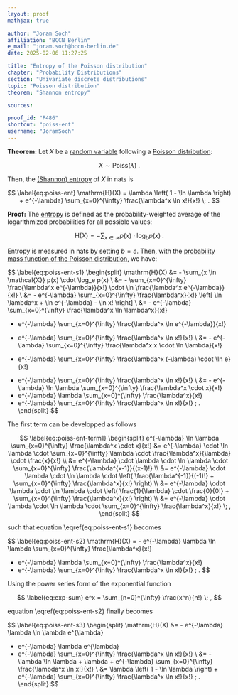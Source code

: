 ```yaml
---
layout: proof
mathjax: true

author: "Joram Soch"
affiliation: "BCCN Berlin"
e_mail: "joram.soch@bccn-berlin.de"
date: 2025-02-06 11:27:25

title: "Entropy of the Poisson distribution"
chapter: "Probability Distributions"
section: "Univariate discrete distributions"
topic: "Poisson distribution"
theorem: "Shannon entropy"

sources:

proof_id: "P486"
shortcut: "poiss-ent"
username: "JoramSoch"
---
```



**Theorem:** Let $X$ be a [random variable](/D/rvar) following a [Poisson distribution](/D/poiss):

$$ \label{eq:poiss}
X \sim \mathrm{Poiss}(\lambda) \; .
$$

Then, the [(Shannon) entropy](/D/ent) of $X$ in nats is

$$ \label{eq:poiss-ent}
\mathrm{H}(X) = \lambda \left( 1 - \ln \lambda \right) + e^{-\lambda} \sum_{x=0}^{\infty} \frac{\lambda^x \ln x!}{x!} \; .
$$


**Proof:** The [entropy](/D/ent) is defined as the probability-weighted average of the logarithmized probabilities for all possible values:

$$ \label{eq:ent}
\mathrm{H}(X) = - \sum_{x \in \mathcal{X}} p(x) \cdot \log_b p(x) \; .
$$

Entropy is measured in nats by setting $b = e$. Then, with the [probability mass function of the Poisson distribution](/P/poiss-pmf), we have:

$$ \label{eq:poiss-ent-s1}
\begin{split}
   \mathrm{H}(X)
&= - \sum_{x \in \mathcal{X}} p(x) \cdot \log_e p(x) \\
&= - \sum_{x=0}^{\infty} \frac{\lambda^x e^{-\lambda}}{x!} \cdot \ln \frac{\lambda^x e^{-\lambda}}{x!} \\
&= - e^{-\lambda} \sum_{x=0}^{\infty} \frac{\lambda^x}{x!} \left[ \ln \lambda^x + \ln e^{-\lambda} - \ln x! \right] \\
&= - e^{-\lambda} \sum_{x=0}^{\infty} \frac{\lambda^x \ln \lambda^x}{x!}
   - e^{-\lambda} \sum_{x=0}^{\infty} \frac{\lambda^x \ln e^{-\lambda}}{x!}
   + e^{-\lambda} \sum_{x=0}^{\infty} \frac{\lambda^x \ln x!}{x!} \\
&= - e^{-\lambda} \sum_{x=0}^{\infty} \frac{\lambda^x x \cdot \ln \lambda}{x!}
   - e^{-\lambda} \sum_{x=0}^{\infty} \frac{\lambda^x (-\lambda) \cdot \ln e}{x!}
   + e^{-\lambda} \sum_{x=0}^{\infty} \frac{\lambda^x \ln x!}{x!} \\
&= - e^{-\lambda} \ln \lambda \sum_{x=0}^{\infty} \frac{\lambda^x \cdot x}{x!}
   + e^{-\lambda} \lambda \sum_{x=0}^{\infty} \frac{\lambda^x}{x!}
   + e^{-\lambda} \sum_{x=0}^{\infty} \frac{\lambda^x \ln x!}{x!} \; .
\end{split}
$$

The first term can be developped as follows

$$ \label{eq:poiss-ent-term1}
\begin{split}
   e^{-\lambda} \ln \lambda \sum_{x=0}^{\infty} \frac{\lambda^x \cdot x}{x!}
&= e^{-\lambda} \cdot \ln \lambda \cdot \sum_{x=0}^{\infty} \lambda \cdot \frac{\lambda^x}{\lambda} \cdot \frac{x}{x!} \\
&= e^{-\lambda} \cdot \lambda \cdot \ln \lambda \cdot \sum_{x=0}^{\infty} \frac{\lambda^{x-1}}{(x-1)!} \\
&= e^{-\lambda} \cdot \lambda \cdot \ln \lambda \cdot \left( \frac{\lambda^{-1}}{(-1)!} + \sum_{x=0}^{\infty} \frac{\lambda^x}{x!} \right) \\
&= e^{-\lambda} \cdot \lambda \cdot \ln \lambda \cdot \left( \frac{1}{\lambda} \cdot \frac{0}{0!} + \sum_{x=0}^{\infty} \frac{\lambda^x}{x!} \right) \\
&= e^{-\lambda} \cdot \lambda \cdot \ln \lambda \cdot \sum_{x=0}^{\infty} \frac{\lambda^x}{x!} \; ,
\end{split}
$$

such that equation \eqref{eq:poiss-ent-s1} becomes

$$ \label{eq:poiss-ent-s2}
   \mathrm{H}(X)
 = - e^{-\lambda} \lambda \ln \lambda \sum_{x=0}^{\infty} \frac{\lambda^x}{x!}
   + e^{-\lambda} \lambda \sum_{x=0}^{\infty} \frac{\lambda^x}{x!}
   + e^{-\lambda} \sum_{x=0}^{\infty} \frac{\lambda^x \ln x!}{x!} \; .
$$

Using the power series form of the exponential function

$$ \label{eq:exp-sum}
e^x = \sum_{n=0}^{\infty} \frac{x^n}{n!} \; ,
$$

equation \eqref{eq:poiss-ent-s2} finally becomes

$$ \label{eq:poiss-ent-s3}
\begin{split}
   \mathrm{H}(X)
&= - e^{-\lambda} \lambda \ln \lambda e^{\lambda}
   + e^{-\lambda} \lambda e^{\lambda}
   + e^{-\lambda} \sum_{x=0}^{\infty} \frac{\lambda^x \ln x!}{x!} \\
&= - \lambda \ln \lambda + \lambda + e^{-\lambda} \sum_{x=0}^{\infty} \frac{\lambda^x \ln x!}{x!} \\
&= \lambda \left( 1 - \ln \lambda \right) + e^{-\lambda} \sum_{x=0}^{\infty} \frac{\lambda^x \ln x!}{x!} \; .
\end{split}
$$